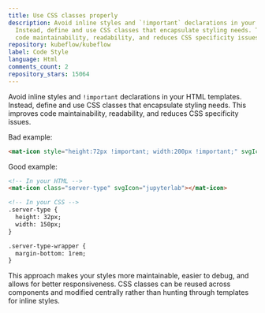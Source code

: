 ```yaml
---
title: Use CSS classes properly
description: Avoid inline styles and `!important` declarations in your HTML templates.
  Instead, define and use CSS classes that encapsulate styling needs. This improves
  code maintainability, readability, and reduces CSS specificity issues.
repository: kubeflow/kubeflow
label: Code Style
language: Html
comments_count: 2
repository_stars: 15064
---
```


Avoid inline styles and `!important` declarations in your HTML templates. Instead, define and use CSS classes that encapsulate styling needs. This improves code maintainability, readability, and reduces CSS specificity issues.

Bad example:
```html
<mat-icon style="height:72px !important; width:200px !important;" svgIcon="jupyterlab"></mat-icon>
```

Good example:
```html
<!-- In your HTML -->
<mat-icon class="server-type" svgIcon="jupyterlab"></mat-icon>

<!-- In your CSS -->
.server-type {
  height: 32px;
  width: 150px;
}

.server-type-wrapper {
  margin-bottom: 1rem;
}
```

This approach makes your styles more maintainable, easier to debug, and allows for better responsiveness. CSS classes can be reused across components and modified centrally rather than hunting through templates for inline styles.
